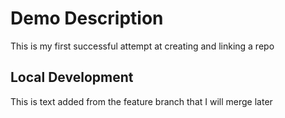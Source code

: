 # Demo Description
This is my first successful attempt at creating and linking a repo

## Local Development
This is text added from the feature branch that I will merge later